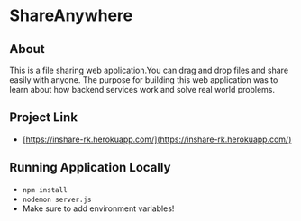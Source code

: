 # ShareAnywhere

## About

This is a file sharing web application.You can drag and drop files and share easily with anyone. The purpose for building this web application was to learn about how backend services work and solve real world problems.

## Project Link

- [https://inshare-rk.herokuapp.com/](https://inshare-rk.herokuapp.com/)

## Running Application Locally

- `npm install`
- `nodemon server.js`
- Make sure to add environment variables!

